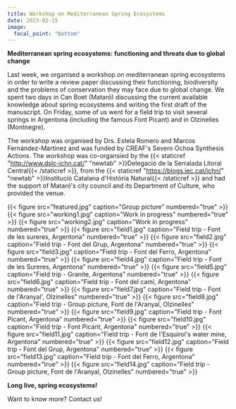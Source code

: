 ```yaml
---
title: Workshop on Mediterranean Spring Ecosystems
date: 2023-02-15
image:
  focal_point: "bottom"
---
```


**Mediterranean spring ecosystems: functioning and threats due to global change**
<!--more-->
Last week, we organised a workshop on mediterranean spring ecosystems in order to write a review paper discussing their functioning, biodiversity and the problems of conservation they may face due to global change. We spent two days in Can Boet (Mataró) discussing the current available knowledge about spring ecosystems and writing the first draft of the manuscript. On Friday, some of us went for a field trip to visit several springs in Argentona (including the famous Font Picant) and in Olzinelles (Montnegre).

The workshop was organised by Drs. Estela Romero and Marcos Fernández-Martínez and was funded by CREAF's Severo Ochoa Synthesis Actions. The workshop was co-organsied by the {{< staticref "http://www.dslc-ichn.cat/" "newtab" >}}Delegació de la Serralada Litoral Central{{< /staticref >}}, from the {{< staticref "https://blogs.iec.cat/ichn/" "newtab" >}}Institució Catalana d'Història Natural{{< /staticref >}} and had the support of Mataró's city council and its Department of Culture, who provided the venue.

{{< figure src="featured.jpg" caption="Group picture" numbered="true" >}}
{{< figure src="working1.jpg" caption="Work in progress" numbered="true" >}}
{{< figure src="working2.jpg" caption="Work in progress" numbered="true" >}}
{{< figure src="field1.jpg" caption="Field trip - Font de les sureres, Argentona" numbered="true" >}}
{{< figure src="field2.jpg" caption="Field trip - Font del Grup, Argentona" numbered="true" >}}
{{< figure src="field3.jpg" caption="Field trip - Font del Ferro, Argentona" numbered="true" >}}
{{< figure src="field4.jpg" caption="Field trip - Font de les Sureres, Argentona" numbered="true" >}}
{{< figure src="field5.jpg" caption="Field trip - Granite, Argentona" numbered="true" >}}
{{< figure src="field6.jpg" caption="Field trip - Font del camí, Argentona" numbered="true" >}}
{{< figure src="field7.jpg" caption="Field trip - Font de l'Aranyal', Olzinelles" numbered="true" >}}
{{< figure src="field8.jpg" caption="Field trip - Group picture, Font de l'Aranyal, Olzinelles" numbered="true" >}}
{{< figure src="field9.jpg" caption="Field trip - Font Picant, Argentona" numbered="true" >}}
{{< figure src="field10.jpg" caption="Field trip - Font Picant, Argentona" numbered="true" >}}
{{< figure src="field11.jpg" caption="Field trip - Font de l'Esquirol's water mine, Argentona" numbered="true" >}}
{{< figure src="field12.jpg" caption="Field trip - Font del Grup, Argentona" numbered="true" >}}
{{< figure src="field13.jpg" caption="Field trip - Font del Ferro, Argentona" numbered="true" >}}
{{< figure src="field14.jpg" caption="Field trip - Group picture, Font de l'Aranyal, Olzinelles" numbered="true" >}}

<!--more-->
**Long live, spring ecosystems!**
<!--more-->
Want to know more? Contact us!
